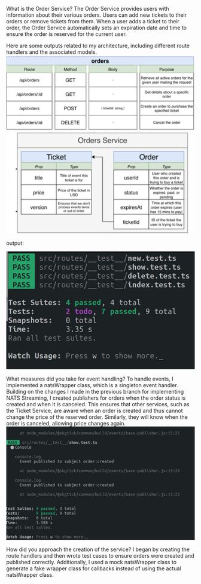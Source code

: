 What is the Order Service?
The Order Service provides users with information about their various orders. Users can add new tickets to their orders or remove tickets from them. When a user adds a ticket to their order, the Order Service automatically sets an expiration date and time to ensure the order is reserved for the current user.

Here are some outputs related to my architecture, including different route handlers and the associated models.
![alt img](./imgs/orderarchtichtecure.png)

output:

![alt img](./imgs/TestCases.png)

What measures did you take for event handling?
To handle events, I implemented a natsWrapper class, which is a singleton event handler. Building on the changes I made in the previous branch for implementing NATS Streaming, I created publishers for orders when the order status is created and when it is canceled. This ensures that other services, such as the Ticket Service, are aware when an order is created and thus cannot change the price of the reserved order. Similarly, they will know when the order is canceled, allowing price changes again.
![alt img](./imgs/After_publishing_events.png)

How did you approach the creation of the service?
I began by creating the route handlers and then wrote test cases to ensure orders were created and published correctly. Additionally, I used a mock natsWrapper class to generate a fake wrapper class for callbacks instead of using the actual natsWrapper class.
